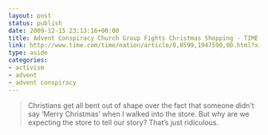 ```yaml
---
layout: post
status: publish
date: 2009-12-15 23:13:16+00:00
title: Advent Conspiracy Church Group Fights Christmas Shopping - TIME
link: http://www.time.com/time/nation/article/0,8599,1947590,00.html?xid=rss-topstories&utm_source=feedburner&utm_medium=feed&utm_campaign=Feed%3A+time%2Ftopstories+%28TIME%3A+Top+Stories%29
type: aside
categories:
- activism
- advent
- advent conspiracy
---
```


> Christians get all bent out of shape over the fact that someone didn’t say ‘Merry Christmas’ when I walked into the store. But why are we expecting the store to tell our story? That’s just ridiculous.
